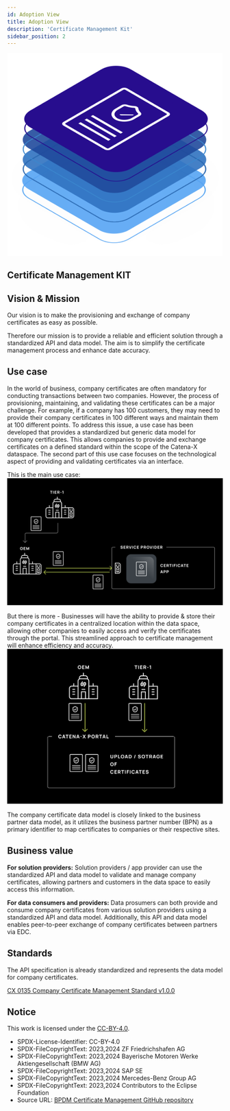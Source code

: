 ```yaml
---
id: Adoption View
title: Adoption View
description: 'Certificate Management Kit'
sidebar_position: 2
---
```

![Certificate Management kit banner](/img/kit-icons/certificate-kit-icon.svg)

## Certificate Management KIT

## Vision & Mission

Our vision is to make the provisioning and exchange of company certificates as easy as possible.

Therefore our mission is to provide a reliable and efficient solution through a standardized API and data model. The aim is to simplify the certificate management process and enhance date accuracy.

## Use case

In the world of business, company certificates are often mandatory for conducting transactions between two companies. However, the process of provisioning, maintaining, and validating these certificates can be a major challenge. For example, if a company has 100 customers, they may need to provide their company certificates in 100 different ways and maintain them at 100 different points.
To address this issue, a use case has been developed that provides a standardized but generic data model for company certificates. This allows companies to provide and exchange certificates on a defined standard within the scope of the Catena-X dataspace. The second part of this use case focuses on the technological aspect of providing and validating certificates via an interface.

This is the main use case:
![Certificate management use case 1](/img/BPDM-CM-KIT1.png)

But there is more -
Businesses will have the ability to provide & store their company certificates in a centralized location within the data space, allowing other companies to easily access and verify the certificates through the portal. This streamlined approach to certificate management will enhance efficiency and accuracy.
![Certificate management use case 2](/img/BPDM-CM-KIT2.png)

The company certificate data model is closely linked to the business partner data model, as it utilizes the business partner number (BPN) as a primary identifier to map certificates to companies or their respective sites.

## Business value

**For solution providers:**
Solution providers / app provider can use the standardized API and data model to validate and manage company certificates, allowing partners and customers in the data space to easily access this information.

**For data consumers and providers:**
Data prosumers can both provide and consume company certificates from various solution providers using a standardized API and data model. Additionally, this API and data model enables peer-to-peer exchange of company certificates between partners via EDC.

## Standards

The API specification is already standardized and represents the data model for company certificates.

[CX 0135 Company Certificate Management Standard v1.0.0](https://catena-x.net/de/standard-library)

## Notice

This work is licensed under the [CC-BY-4.0](https://creativecommons.org/licenses/by/4.0/legalcode).

- SPDX-License-Identifier: CC-BY-4.0
- SPDX-FileCopyrightText: 2023,2024 ZF Friedrichshafen AG
- SPDX-FileCopyrightText: 2023,2024 Bayerische Motoren Werke Aktiengesellschaft (BMW AG)
- SPDX-FileCopyrightText: 2023,2024 SAP SE
- SPDX-FileCopyrightText: 2023,2024 Mercedes-Benz Group AG
- SPDX-FileCopyrightText: 2023,2024 Contributors to the Eclipse Foundation
- Source URL: [BPDM Certificate Management GitHub repository](https://github.com/eclipse-tractusx/bpdm-certificate-management)

